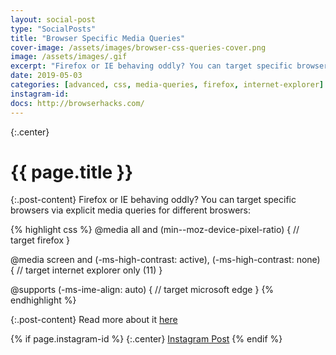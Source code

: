 ```yaml
---
layout: social-post
type: "SocialPosts"
title: "Browser Specific Media Queries"
cover-image: /assets/images/browser-css-queries-cover.png
image: /assets/images/.gif
excerpt: "Firefox or IE behaving oddly? You can target specific browsers via explicit media queries for different broswers."
date: 2019-05-03
categories: [advanced, css, media-queries, firefox, internet-explorer]
instagram-id: 
docs: http://browserhacks.com/
---
```

{:.center}
# {{ page.title }}

{:.post-content}
Firefox or IE behaving oddly? You can target specific browsers via explicit media queries for different broswers:

{% highlight css %}
@media all and (min--moz-device-pixel-ratio) {
  // target firefox
}

@media screen and (-ms-high-contrast: active), (-ms-high-contrast: none) { 
  // target internet explorer only (11)
}

@supports (-ms-ime-align: auto) {
  // target microsoft edge
}
{% endhighlight %}

{:.post-content}
Read more about it <a href="{{page.docs}}" target="_blank">here</a>

{% if page.instagram-id %}
{:.center}
<a class="insta-link" href="https://www.instagram.com/p/{{page.instagram-id}}" target="_blank">Instagram Post</a>
{% endif %}
